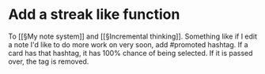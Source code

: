 # Add a streak like function
To [[§My note system]] and [[§Incremental thinking]]. Something like if I edit a note I'd like to do more work on very soon, add #promoted hashtag. If a card has that hashtag, it has 100% chance of being selected. If it is passed over, the tag is removed.

<!-- #p1 -->

<!-- {BearID:99B1542A-F4F8-4F33-9ED3-89AAA3777869-3021-00000CB97662A282} -->
